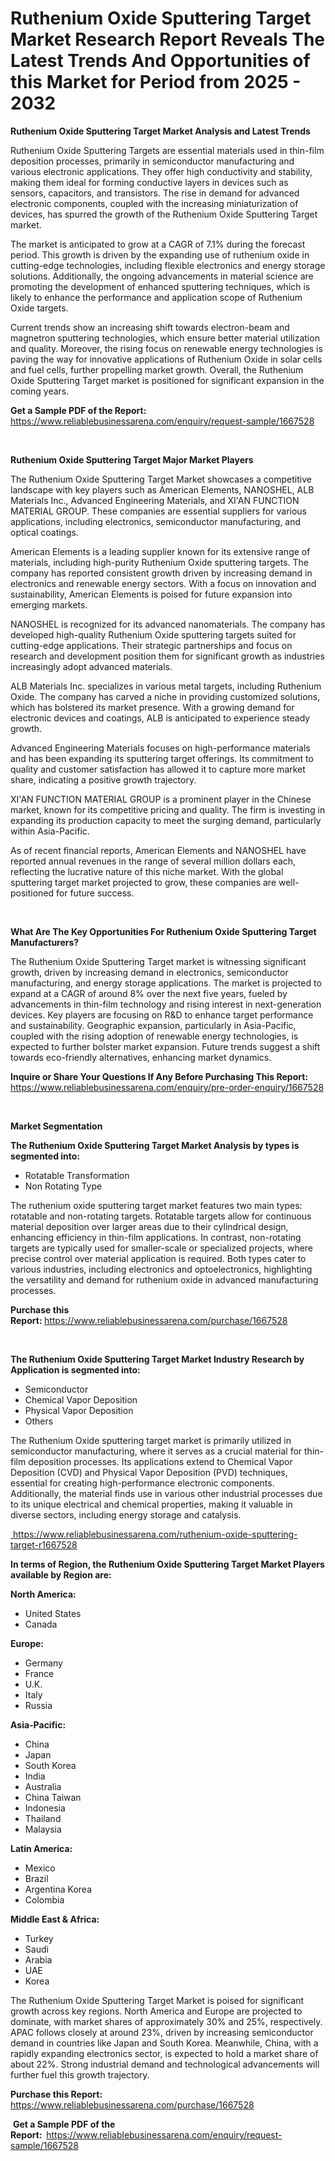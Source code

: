 <p><h1>Ruthenium Oxide Sputtering Target Market Research Report Reveals The Latest Trends And Opportunities of this Market for Period from 2025 - 2032</h1></p><p><strong>Ruthenium Oxide Sputtering Target Market Analysis and Latest Trends</strong></p>
<p><p>Ruthenium Oxide Sputtering Targets are essential materials used in thin-film deposition processes, primarily in semiconductor manufacturing and various electronic applications. They offer high conductivity and stability, making them ideal for forming conductive layers in devices such as sensors, capacitors, and transistors. The rise in demand for advanced electronic components, coupled with the increasing miniaturization of devices, has spurred the growth of the Ruthenium Oxide Sputtering Target market.</p><p>The market is anticipated to grow at a CAGR of 7.1% during the forecast period. This growth is driven by the expanding use of ruthenium oxide in cutting-edge technologies, including flexible electronics and energy storage solutions. Additionally, the ongoing advancements in material science are promoting the development of enhanced sputtering techniques, which is likely to enhance the performance and application scope of Ruthenium Oxide targets.</p><p>Current trends show an increasing shift towards electron-beam and magnetron sputtering technologies, which ensure better material utilization and quality. Moreover, the rising focus on renewable energy technologies is paving the way for innovative applications of Ruthenium Oxide in solar cells and fuel cells, further propelling market growth. Overall, the Ruthenium Oxide Sputtering Target market is positioned for significant expansion in the coming years.</p></p>
<p><strong>Get a Sample PDF of the Report:&nbsp;</strong> <a href="https://www.reliablebusinessarena.com/enquiry/request-sample/1667528?utm_campaign=3670&utm_medium=2&utm_source=Github&utm_content=ia&utm_term=18042025&utm_id=ruthenium-oxide-sputtering-target">https://www.reliablebusinessarena.com/enquiry/request-sample/1667528</a></p>
<p>&nbsp;</p>
<p><strong>Ruthenium Oxide Sputtering Target Major Market Players</strong></p>
<p><p>The Ruthenium Oxide Sputtering Target Market showcases a competitive landscape with key players such as American Elements, NANOSHEL, ALB Materials Inc., Advanced Engineering Materials, and XI'AN FUNCTION MATERIAL GROUP. These companies are essential suppliers for various applications, including electronics, semiconductor manufacturing, and optical coatings.</p><p>American Elements is a leading supplier known for its extensive range of materials, including high-purity Ruthenium Oxide sputtering targets. The company has reported consistent growth driven by increasing demand in electronics and renewable energy sectors. With a focus on innovation and sustainability, American Elements is poised for future expansion into emerging markets.</p><p>NANOSHEL is recognized for its advanced nanomaterials. The company has developed high-quality Ruthenium Oxide sputtering targets suited for cutting-edge applications. Their strategic partnerships and focus on research and development position them for significant growth as industries increasingly adopt advanced materials.</p><p>ALB Materials Inc. specializes in various metal targets, including Ruthenium Oxide. The company has carved a niche in providing customized solutions, which has bolstered its market presence. With a growing demand for electronic devices and coatings, ALB is anticipated to experience steady growth.</p><p>Advanced Engineering Materials focuses on high-performance materials and has been expanding its sputtering target offerings. Its commitment to quality and customer satisfaction has allowed it to capture more market share, indicating a positive growth trajectory.</p><p>XI'AN FUNCTION MATERIAL GROUP is a prominent player in the Chinese market, known for its competitive pricing and quality. The firm is investing in expanding its production capacity to meet the surging demand, particularly within Asia-Pacific.</p><p>As of recent financial reports, American Elements and NANOSHEL have reported annual revenues in the range of several million dollars each, reflecting the lucrative nature of this niche market. With the global sputtering target market projected to grow, these companies are well-positioned for future success.</p></p>
<p>&nbsp;</p>
<p><strong>What Are The Key Opportunities For Ruthenium Oxide Sputtering Target Manufacturers?</strong></p>
<p><p>The Ruthenium Oxide Sputtering Target market is witnessing significant growth, driven by increasing demand in electronics, semiconductor manufacturing, and energy storage applications. The market is projected to expand at a CAGR of around 8% over the next five years, fueled by advancements in thin-film technology and rising interest in next-generation devices. Key players are focusing on R&D to enhance target performance and sustainability. Geographic expansion, particularly in Asia-Pacific, coupled with the rising adoption of renewable energy technologies, is expected to further bolster market expansion. Future trends suggest a shift towards eco-friendly alternatives, enhancing market dynamics.</p></p>
<p><strong>Inquire or Share Your Questions If Any Before Purchasing This Report:</strong> <a href="https://www.reliablebusinessarena.com/enquiry/pre-order-enquiry/1667528?utm_campaign=3670&utm_medium=2&utm_source=Github&utm_content=ia&utm_term=18042025&utm_id=ruthenium-oxide-sputtering-target">https://www.reliablebusinessarena.com/enquiry/pre-order-enquiry/1667528</a></p>
<p>&nbsp;</p>
<p><strong>Market Segmentation</strong></p>
<p><strong>The Ruthenium Oxide Sputtering Target Market Analysis by types is segmented into:</strong></p>
<p><ul><li>Rotatable Transformation</li><li>Non Rotating Type</li></ul></p>
<p><p>The ruthenium oxide sputtering target market features two main types: rotatable and non-rotating targets. Rotatable targets allow for continuous material deposition over larger areas due to their cylindrical design, enhancing efficiency in thin-film applications. In contrast, non-rotating targets are typically used for smaller-scale or specialized projects, where precise control over material application is required. Both types cater to various industries, including electronics and optoelectronics, highlighting the versatility and demand for ruthenium oxide in advanced manufacturing processes.</p></p>
<p><strong>Purchase this Report:&nbsp;</strong><a href="https://www.reliablebusinessarena.com/purchase/1667528?utm_campaign=3670&utm_medium=2&utm_source=Github&utm_content=ia&utm_term=18042025&utm_id=ruthenium-oxide-sputtering-target">https://www.reliablebusinessarena.com/purchase/1667528</a></p>
<p>&nbsp;</p>
<p><strong>The Ruthenium Oxide Sputtering Target Market Industry Research by Application is segmented into:</strong></p>
<p><ul><li>Semiconductor</li><li>Chemical Vapor Deposition</li><li>Physical Vapor Deposition</li><li>Others</li></ul></p>
<p><p>The Ruthenium Oxide sputtering target market is primarily utilized in semiconductor manufacturing, where it serves as a crucial material for thin-film deposition processes. Its applications extend to Chemical Vapor Deposition (CVD) and Physical Vapor Deposition (PVD) techniques, essential for creating high-performance electronic components. Additionally, the material finds use in various other industrial processes due to its unique electrical and chemical properties, making it valuable in diverse sectors, including energy storage and catalysis.</p></p>
<p><a href="https://www.reliablebusinessarena.com/ruthenium-oxide-sputtering-target-r1667528?utm_campaign=3670&utm_medium=2&utm_source=Github&utm_content=ia&utm_term=18042025&utm_id=ruthenium-oxide-sputtering-target">&nbsp;https://www.reliablebusinessarena.com/ruthenium-oxide-sputtering-target-r1667528</a></p>
<p><strong>In terms of Region, the Ruthenium Oxide Sputtering Target Market Players available by Region are:</strong></p>
<p>
    <p> <strong> North America: </strong>
        <ul>
            <li>United States</li>
            <li>Canada</li>
        </ul>
        </p> 
    <p> <strong> Europe: </strong>
        <ul>
            <li>Germany</li>
            <li>France</li>
            <li>U.K.</li>
            <li>Italy</li>
            <li>Russia</li>
        </ul>
        </p> 
    <p> <strong> Asia-Pacific: </strong>
        <ul>
            <li>China</li>
            <li>Japan</li>
            <li>South Korea</li>
            <li>India</li>
            <li>Australia</li>
            <li>China Taiwan</li>
            <li>Indonesia</li>
            <li>Thailand</li>
            <li>Malaysia</li>
        </ul>
        </p> 
    <p> <strong> Latin America: </strong>
        <ul>
            <li>Mexico</li>
            <li>Brazil</li>
            <li>Argentina Korea</li>
            <li>Colombia</li>
        </ul>
        </p> 
    <p> <strong> Middle East & Africa: </strong>
        <ul>
            <li>Turkey</li>
            <li>Saudi</li>
            <li>Arabia</li>
            <li>UAE</li>
            <li>Korea</li>
        </ul>
    </p>
    </p>
<p><p>The Ruthenium Oxide Sputtering Target Market is poised for significant growth across key regions. North America and Europe are projected to dominate, with market shares of approximately 30% and 25%, respectively. APAC follows closely at around 23%, driven by increasing semiconductor demand in countries like Japan and South Korea. Meanwhile, China, with a rapidly expanding electronics sector, is expected to hold a market share of about 22%. Strong industrial demand and technological advancements will further fuel this growth trajectory.</p></p>
<p><strong>Purchase this Report: </strong><a href="https://www.reliablebusinessarena.com/purchase/1667528?utm_campaign=3670&utm_medium=2&utm_source=Github&utm_content=ia&utm_term=18042025&utm_id=ruthenium-oxide-sputtering-target">https://www.reliablebusinessarena.com/purchase/1667528</a></p>
<p>&nbsp;<strong>Get a Sample PDF of the Report:&nbsp;&nbsp;</strong><a href="https://www.reliablebusinessarena.com/enquiry/request-sample/1667528?utm_campaign=3670&utm_medium=2&utm_source=Github&utm_content=ia&utm_term=18042025&utm_id=ruthenium-oxide-sputtering-target">https://www.reliablebusinessarena.com/enquiry/request-sample/1667528</a></p>
<p><strong></strong></p>
<p><p></p><p></p><p></p></p>